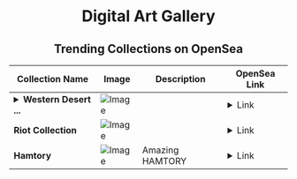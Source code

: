 <div align="center">

# Digital Art Gallery

## Trending Collections on OpenSea

| Collection Name                       | Image                                                                                     | Description                       | OpenSea Link                                                                                          |
|---------------------------------------|-------------------------------------------------------------------------------------------|-----------------------------------|--------------------------------------------------------------------------------------------------------|
| **<details><summary>Western Desert ...</summary>Western Desert Vibes</details>** | ![Image](https://i.seadn.io/s/raw/files/45dd78c07df05e7414545d5769b870ad.png?w=500&auto=format?w=200&auto=format) |  | <details><summary>Link</summary>[Western Desert Vibes](https://opensea.io/collection/western-desert-vibes)</details> |
| **Riot Collection** | ![Image](https://i.seadn.io/s/raw/files/2ed3e08a2a23dbc55d0c1b0f16c533d4.webp?w=500&auto=format?w=200&auto=format) |  | <details><summary>Link</summary>[Riot Collection](https://opensea.io/collection/riot-collection-4)</details> |
| **Hamtory** | ![Image](https://i.seadn.io/s/raw/files/562353371f908abe60113e6b7a11713f.jpg?w=500&auto=format?w=200&auto=format) | Amazing HAMTORY | <details><summary>Link</summary>[Hamtory](https://opensea.io/collection/hamtory)</details> |

</div>